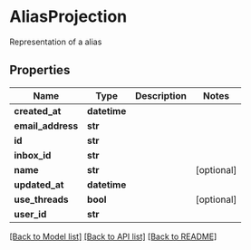 # AliasProjection

Representation of a alias
## Properties
Name | Type | Description | Notes
------------ | ------------- | ------------- | -------------
**created_at** | **datetime** |  | 
**email_address** | **str** |  | 
**id** | **str** |  | 
**inbox_id** | **str** |  | 
**name** | **str** |  | [optional] 
**updated_at** | **datetime** |  | 
**use_threads** | **bool** |  | [optional] 
**user_id** | **str** |  | 

[[Back to Model list]](../README#documentation-for-models) [[Back to API list]](../README#documentation-for-api-endpoints) [[Back to README]](../README)


